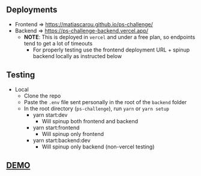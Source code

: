 ## Deployments
  - Frontend => https://matiascarou.github.io/ps-challenge/
  - Backend => https://ps-challenge-backend.vercel.app/
    - **NOTE**: This is deployed in `vercel` and under a free plan, so endpoints tend to get a lot of timeouts
      - For properly testing use the frontend deployment URL + spinup backend locally as instructed below

## Testing
- Local
  - Clone the repo
  - Paste the `.env` file sent personally in the root of the `backend` folder
  - In the root directory (`ps-challenge`), run `yarn` or `yarn setup`
    - yarn start:dev
      - Will spinup both frontend and backend
    - yarn start:frontend
      - Will spinup only frontend
    - yarn start:backend:dev
      - Will spinup only backend (non-vercel testing)
     
## [DEMO](https://scale.zoom.us/clips/share/A2F3MRZJZi0wUDlOclFIaVJEUmpuelpyN2RBAQ)
